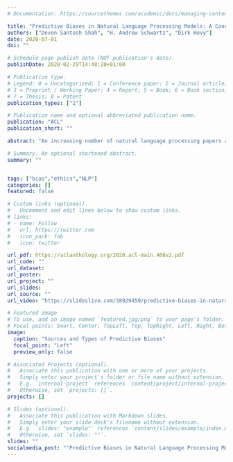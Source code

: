 ```yaml
---
# Documentation: https://sourcethemes.com/academic/docs/managing-content/

title: "Predictive Biases in Natural Language Processing Models: A Conceptual Framework and Overview"
authors: ["Deven Santosh Shah", "H. Andrew Schwartz", "Dirk Hovy"]
date: 2020-07-01
doi: ""

# Schedule page publish date (NOT publication's date).
publishDate: 2020-02-29T14:48:20+01:00

# Publication type.
# Legend: 0 = Uncategorized; 1 = Conference paper; 2 = Journal article;
# 3 = Preprint / Working Paper; 4 = Report; 5 = Book; 6 = Book section;
# 7 = Thesis; 8 = Patent
publication_types: ["1"]

# Publication name and optional abbreviated publication name.
publication: "ACL"
publication_short: ""

abstract: "An increasing number of natural language processing papers address the effect of bias on predictions, introducing mitigation techniques at different parts of the standard NLP pipeline (data and models). However, these works have been conducted individually, without a unifying framework to organize efforts within the field. This situation leads to repetitive approaches, and focuses overly on bias symptoms/effects, rather than on their origins, which could limit the development of effective countermeasures. In this paper, we propose a unifying predictive bias framework for NLP. We summarize the NLP literature and suggest general mathematical definitions of predictive bias. We differentiate two consequences of bias: outcome disparities and error disparities, as well as four potential origins of biases: label bias, selection bias, model overamplification, and semantic bias. Our framework serves as an overview of predictive bias in NLP, integrating existing work into a single structure, and providing a conceptual baseline for improved frameworks."

# Summary. An optional shortened abstract.
summary: ""


tags: ["bias","ethics","NLP"]
categories: []
featured: false

# Custom links (optional).
#   Uncomment and edit lines below to show custom links.
# links:
# - name: Follow
#   url: https://twitter.com
#   icon_pack: fab
#   icon: twitter

url_pdf: https://aclanthology.org/2020.acl-main.468v2.pdf
url_code: ""
url_dataset:
url_poster:
url_project: ""
url_slides:
url_source: ""
url_video: "https://slideslive.com/38929459/predictive-biases-in-natural-language-processing-models-a-conceptual-framework-and-overview"

# Featured image
# To use, add an image named `featured.jpg/png` to your page's folder.
# Focal points: Smart, Center, TopLeft, Top, TopRight, Left, Right, BottomLeft, Bottom, BottomRight.
image:
  caption: "Sources and Types of Predictive Biases"
  focal_point: "Left"
  preview_only: false

# Associated Projects (optional).
#   Associate this publication with one or more of your projects.
#   Simply enter your project's folder or file name without extension.
#   E.g. `internal-project` references `content/project/internal-project/index.md`.
#   Otherwise, set `projects: []`.
projects: []

# Slides (optional).
#   Associate this publication with Markdown slides.
#   Simply enter your slide deck's filename without extension.
#   E.g. `slides: "example"` references `content/slides/example/index.md`.
#   Otherwise, set `slides: ""`.
slides: ""
socialmedia_post: "'Predictive Biases in Natural Language Processing Models: A Conceptual Framework and Overview' by Shah, Schwartz, {@dirk} (2020). Dive into their mathematical NLP bias framework, its origins, impacts, and types. A great read for tech & fairness enthusiasts! #AIEthics"
---
```

